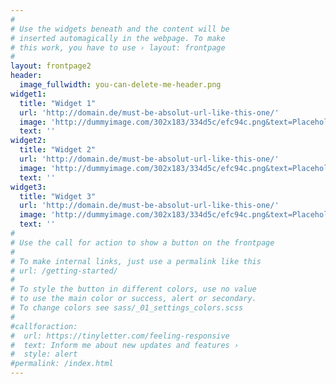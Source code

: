 ```yaml
---
#
# Use the widgets beneath and the content will be
# inserted automagically in the webpage. To make
# this work, you have to use › layout: frontpage
#
layout: frontpage2
header:
  image_fullwidth: you-can-delete-me-header.png
widget1:
  title: "Widget 1"
  url: 'http://domain.de/must-be-absolut-url-like-this-one/'
  image: 'http://dummyimage.com/302x183/334d5c/efc94c.png&text=Placeholder'
  text: ''
widget2:
  title: "Widget 2"
  url: 'http://domain.de/must-be-absolut-url-like-this-one/'
  image: 'http://dummyimage.com/302x183/334d5c/efc94c.png&text=Placeholder'
  text: ''
widget3:
  title: "Widget 3"
  url: 'http://domain.de/must-be-absolut-url-like-this-one/'
  image: 'http://dummyimage.com/302x183/334d5c/efc94c.png&text=Placeholder'
  text: ''
#
# Use the call for action to show a button on the frontpage
#
# To make internal links, just use a permalink like this
# url: /getting-started/
#
# To style the button in different colors, use no value
# to use the main color or success, alert or secondary.
# To change colors see sass/_01_settings_colors.scss
#
#callforaction:
#  url: https://tinyletter.com/feeling-responsive
#  text: Inform me about new updates and features ›
#  style: alert
#permalink: /index.html
---
```

